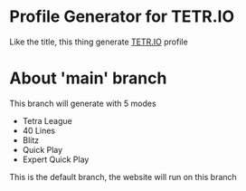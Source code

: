 
# Profile Generator for TETR.IO

Like the title, this thing generate [TETR.IO](https://tetr.io/) profile

#

# About 'main' branch

This branch will generate with 5 modes

+ Tetra League
+ 40 Lines
+ Blitz
+ Quick Play
+ Expert Quick Play

This is the default branch, the website will run on this branch

